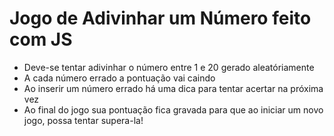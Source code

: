 # Jogo de Adivinhar um Número feito com JS

- Deve-se tentar adivinhar o número entre 1 e 20 gerado aleatóriamente
- A cada número errado a pontuação vai caindo
- Ao inserir um número errado há uma dica para tentar acertar na próxima vez
- Ao final do jogo sua pontuação fica gravada para que ao iniciar um novo jogo, possa tentar supera-la!
